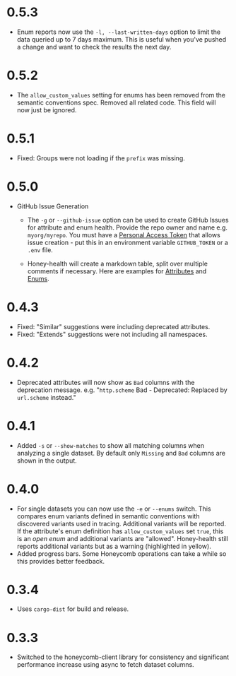 # 0.5.3

- Enum reports now use the `-l, --last-written-days` option to limit the data queried up to 7 days maximum. This is useful when you've pushed a change and want to check the results the next day.

# 0.5.2

- The `allow_custom_values` setting for enums has been removed from the semantic conventions spec. Removed all related code. This field will now just be ignored.

# 0.5.1

- Fixed: Groups were not loading if the `prefix` was missing.

# 0.5.0

- GitHub Issue Generation
  - The `-g` or `--github-issue` option can be used to create GitHub Issues for attribute and enum health. Provide the repo owner and name e.g. `myorg/myrepo`. You must have a [Personal Access Token](https://docs.github.com/en/authentication/keeping-your-account-and-data-secure/managing-your-personal-access-tokens#creating-a-fine-grained-personal-access-token) that allows issue creation - put this in an environment variable `GITHUB_TOKEN` or a `.env` file.

  - Honey-health will create a markdown table, split over multiple comments if necessary. Here are examples for [Attributes](https://github.com/jerbly/honey-health/issues/1) and [Enums](https://github.com/jerbly/honey-health/issues/2).


# 0.4.3

- Fixed: "Similar" suggestions were including deprecated attributes.
- Fixed: "Extends" suggestions were not including all namespaces.

# 0.4.2

- Deprecated attributes will now show as `Bad` columns with the deprecation message. e.g. "`http.scheme` Bad - Deprecated: Replaced by `url.scheme` instead."

# 0.4.1

- Added `-s` or `--show-matches` to show all matching columns when analyzing a single dataset. By default only `Missing` and `Bad` columns are shown in the output.

# 0.4.0

- For single datasets you can now use the `-e` or `--enums` switch. This compares enum variants defined in semantic conventions with discovered variants used in tracing. Additional variants will be reported. If the attribute's enum definition has `allow_custom_values` set `true`, this is an _open enum_ and additional variants are "allowed". Honey-health still reports additional variants but as a warning (highlighted in yellow).
- Added progress bars. Some Honeycomb operations can take a while so this provides better feedback.

# 0.3.4

- Uses `cargo-dist` for build and release.

# 0.3.3

- Switched to the honeycomb-client library for consistency and significant performance increase using async to fetch dataset columns.
